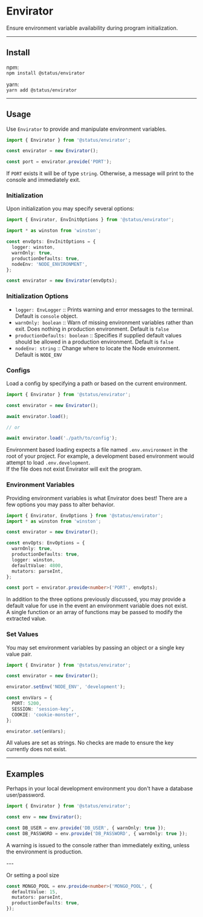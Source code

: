 # Envirator

Ensure environment variable availability during program initialization.

---

## Install

npm:  
`npm install @status/envirator`

yarn:  
`yarn add @status/envirator`

---

## Usage

Use `Envirator` to provide and manipulate environment variables.

```typescript
import { Envirator } from '@status/envirator';

const envirator = new Envirator();

const port = envirator.provide('PORT');
```

If `PORT` exists it will be of type `string`. Otherwise, a message will print to the console and immediately exit.

### Initialization

Upon initialization you may specify several options:

```typescript
import { Envirator, EnvInitOptions } from '@status/envirator';

import * as winston from 'winston';

const envOpts: EnvInitOptions = {
  logger: winston,
  warnOnly: true,
  productionDefaults: true,
  nodeEnv: 'NODE_ENVIRONMENT',
};

const envirator = new Envirator(envOpts);
```

### Initialization Options

- `logger: EnvLogger` :: Prints warning and error messages to the terminal. Default is `console` object.
- `warnOnly: boolean` :: Warn of missing environment variables rather than exit. Does nothing in production environment. Default is `false`
- `productionDefaults: boolean` :: Specifies if supplied default values should be allowed in a production environment. Default is `false`
- `nodeEnv: string` :: Change where to locate the Node environment. Default is `NODE_ENV`

### Configs

Load a config by specifying a path or based on the current environment.

```typescript
import { Envirator } from '@status/envirator';

const envirator = new Envirator();

await envirator.load();

// or

await envirator.load('./path/to/config');
```

Environment based loading expects a file named `.env.environment` in the root of your project. For example, a development based environment would attempt to load `.env.development`.  
If the file does not exist Envirator will exit the program.

### Environment Variables

Providing environment variables is what Envirator does best! There are a few options you may pass to alter behavior.

```typescript
import { Envirator, EnvOptions } from '@status/envirator';
import * as winston from 'winston';

const envirator = new Envirator();

const envOpts: EnvOptions = {
  warnOnly: true,
  productionDefaults: true,
  logger: winston,
  defaultValue: 4800,
  mutators: parseInt,
};

const port = envirator.provide<number>('PORT', envOpts);
```

In addition to the three options previously discussed, you may provide a default value for use in the event an environment variable does not exist.  
A single function or an array of functions may be passed to modify the extracted value.

### Set Values

You may set environment variables by passing an object or a single key value pair.

```typescript
import { Envirator } from '@status/envirator';

const envirator = new Envirator();

envirator.setEnv('NODE_ENV', 'development');

const envVars = {
  PORT: 5200,
  SESSION: 'session-key',
  COOKIE: 'cookie-monster',
};

envirator.set(enVars);
```

All values are set as strings. No checks are made to ensure the key currently does not exist.

---

## Examples

Perhaps in your local development environment you don't have a database user/password.

```typescript
import { Envirator } from '@status/envirator';

const env = new Envirator();

const DB_USER = env.provide('DB_USER', { warnOnly: true });
const DB_PASSWORD = env.provide('DB_PASSWORD', { warnOnly: true });
```

A warning is issued to the console rather than immediately exiting, unless the environment is production.

\---

Or setting a pool size

```typescript
const MONGO_POOL = env.provide<number>('MONGO_POOL', {
  defaultValue: 15,
  mutators: parseInt,
  productionDefaults: true,
});
```
